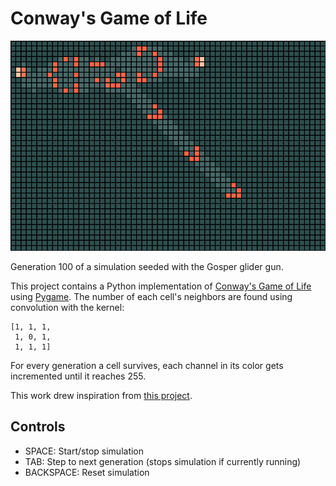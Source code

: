 # Conway's Game of Life

![screenshot](https://raw.githubusercontent.com/klane/life-of-py/master/assets/gosper-generation-100.png)

Generation 100 of a simulation seeded with the Gosper glider gun.

This project contains a Python implementation of [Conway's Game of Life](https://en.wikipedia.org/wiki/Conway%27s_Game_of_Life) using [Pygame](https://www.pygame.org/). The number of each cell's neighbors are found using convolution with the kernel:

```
[1, 1, 1,
 1, 0, 1,
 1, 1, 1]
```

For every generation a cell survives, each channel in its color gets incremented until it reaches 255.

This work drew inspiration from [this project](https://github.com/Mekire/Conway-User-Interaction).

## Controls

- SPACE: Start/stop simulation
- TAB: Step to next generation (stops simulation if currently running)
- BACKSPACE: Reset simulation
